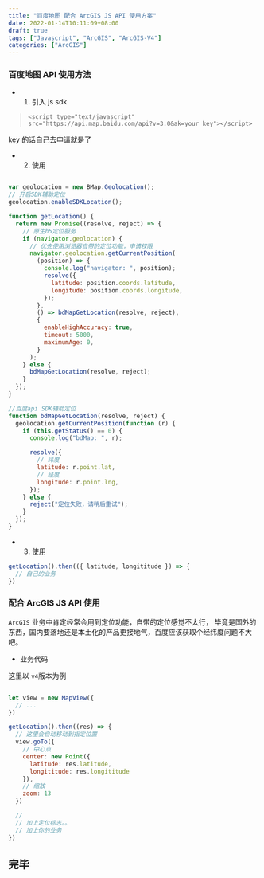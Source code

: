 ```yaml
---
title: "百度地图 配合 ArcGIS JS API 使用方案"
date: 2022-01-14T10:11:09+08:00
draft: true
tags: ["Javascript", "ArcGIS", "ArcGIS-V4"]
categories: ["ArcGIS"]
---
```


### 百度地图 API 使用方法

- 1. 引入 js sdk

> `<script type="text/javascript" src="https://api.map.baidu.com/api?v=3.0&ak=your key"></script>`

key 的话自己去申请就是了

- 2. 使用

```js

var geolocation = new BMap.Geolocation();
// 开启SDK辅助定位
geolocation.enableSDKLocation();

function getLocation() {
  return new Promise((resolve, reject) => {
    // 原生h5定位服务
    if (navigator.geolocation) {
      // 优先使用浏览器自带的定位功能，申请权限
      navigator.geolocation.getCurrentPosition(
        (position) => {
          console.log("navigator: ", position);
          resolve({
            latitude: position.coords.latitude,
            longitude: position.coords.longitude,
          });
        },
        () => bdMapGetLocation(resolve, reject),
        {
          enableHighAccuracy: true,
          timeout: 5000,
          maximumAge: 0,
        }
      );
    } else {
      bdMapGetLocation(resolve, reject);
    }
  });
}

//百度api SDK辅助定位
function bdMapGetLocation(resolve, reject) {
  geolocation.getCurrentPosition(function (r) {
    if (this.getStatus() == 0) {
      console.log("bdMap: ", r);

      resolve({
        // 纬度
        latitude: r.point.lat,
        // 经度
        longitude: r.point.lng,
      });
    } else {
      reject("定位失败，请稍后重试");
    }
  });
}
```


- 3. 使用

```js
getLocation().then(({ latitude, longititude }) => {
  // 自己的业务
})
```

### 配合 ArcGIS JS API 使用


`ArcGIS` 业务中肯定经常会用到定位功能，自带的定位感觉不太行， 毕竟是国外的东西，国内要落地还是本土化的产品更接地气，百度应该获取个经纬度问题不大吧。


- 业务代码

这里以 `v4`版本为例

```js

let view = new MapView({
  // ...
})

getLocation().then((res) => {
  // 这里会自动移动到指定位置
  view.goTo({
    // 中心点
    center: new Point({
      latitude: res.latitude,
      longititude: res.longititude
    }),
    // 缩放
    zoom: 13
  })

  //
  // 加上定位标志。。
  // 加上你的业务
})

```

## 完毕

